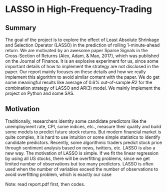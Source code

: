 # LASSO in High-Frequency-Trading

## Summary
The goal of the project is to explore the effect of Least Absolute Shrinkage and Selection
Operator (LASSO) in the prediction of rolling 1-minute-ahead return. We are motivated by an
awesome paper Sparse Signals in the Cross-Section of Returns (Alex, Adam, & Mao, 2017),
which was published on the Journal of Finance. It is an explosive experiment for us, since some
important details of how to implement the strategy are not disclosed in the paper. Our report
mainly focuses on these details and how we really implement this algorithm to avoid similar
content with the paper. We do get some meaningful results like average of 0.6% out-of-sample
𝑅2 for the combination strategy of LASSO and AR(3) model. We mainly implement the project
on Python and some SAS.


## Motivation
Traditionally, researchers identity some candidate predictors like the unemployment rate, CPI,
some indices, etc., measure their quality and build some models to predict future stock returns.
But modern financial market is quite complex, it is hard to use intuition or some simple statistics
to identify candidate predictors. Recently, some algorithmic traders predict stock price through
sentiment analysis based on news, twitters, etc. LASSO is also a new way. The motivation of
LASSO is simple. If we fit the linear regression by using all US stocks, there will be overfitting
problems, since we get limited number of observations but too many predictors. LASSO is often
used when the number of variables exceed the number of observations to avoid overfitting
problem, which is exactly our case

Note: read report.pdf first, then codes.

